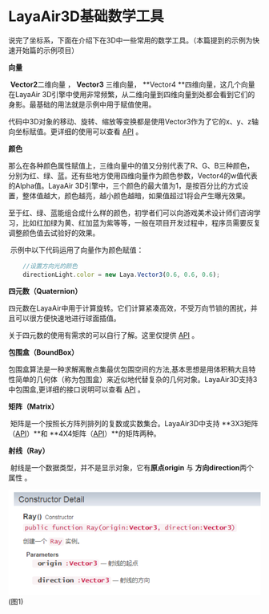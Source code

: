 # LayaAir3D基础数学工具	

说完了坐标系，下面在介绍下在3D中一些常用的数学工具。（本篇提到的示例为快速开始篇的示例项目）

**向量**

​	**Vector2**二维向量 ， **Vector3** 三维向量， **Vector4 **四维向量，这几个向量在LayaAir 3D引擎中使用非常频繁，从二维向量到四维向量到处都会看到它们的身影。最基础的用法就是示例中用于赋值使用。

​	代码中3D对象的移动、旋转、缩放等变换都是使用Vector3作为了它的x、y、z轴向坐标赋值。更详细的使用可以查看 [API](https://layaair.ldc.layabox.com/api/?category=3D&class=laya.d3.math.Vector3) 。

**颜色**

​	那么在各种颜色属性赋值上，三维向量中的值又分别代表了R、G、B三种颜色，分别为红、绿、蓝。还有些地方使用四维向量作为颜色参数，Vector4的w值代表的Alpha值。LayaAir 3D引擎中，三个颜色的最大值为1，是按百分比的方式设置，整体值越大，颜色越亮，越小颜色越暗，如果值超过1将会产生曝光效果。

​	至于红、绿、蓝能组合成什么样的颜色，初学者们可以向游戏美术设计师们咨询学习，比如红加绿为黄、红加蓝为紫等等，一般在项目开发过程中，程序员需要反复调整颜色值去试验好的效果。

​	示例中以下代码运用了向量作为颜色赋值：

```typescript
	//设置方向光的颜色
	directionLight.color = new Laya.Vector3(0.6, 0.6, 0.6);
```

**四元数（Quaternion）**

​	四元数在LayaAir中用于计算旋转。它们计算紧凑高效，不受万向节锁的困扰，并且可以很方便快速地进行球面插值。

关于四元数的使用有需求的可以自行了解。这里仅提供 [API](https://layaair.ldc.layabox.com/api/?category=3D&class=laya.d3.math.Quaternion) 。

**包围盒（BoundBox）**

​	包围盒算法是一种求解离散点集最优包围空间的方法,基本思想是用体积稍大且特性简单的几何体（称为包围盒）来近似地代替复杂的几何对象。LayaAir3D支持3中包围盒,更详细的接口说明可以查看 [API](https://layaair.ldc.layabox.com/api/?category=3D&class=laya.d3.math.BoundBox) 。

**矩阵（Matrix）**

​	矩阵是一个按照长方阵列排列的复数或实数集合。LayaAir3D中支持 **3X3矩阵（[API](https://layaair.ldc.layabox.com/api/?category=3D&class=laya.d3.math.Matrix3x3)）**和 **4X4矩阵（[API](https://layaair.ldc.layabox.com/api/?category=3D&class=laya.d3.math.Matrix4x4)）**的矩阵两种。

**射线（Ray）**

​	射线是一个数据类型，并不是显示对象，它有**原点origin** 与 **方向direction**两个属性 。

![图](img/1.png)<br>(图1)

